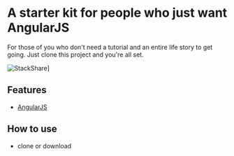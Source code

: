 # A starter kit for people who just want AngularJS

For those of you who don't need a tutorial and an entire life story to get going. Just clone this project and you're all set.

![StackShare](https://img.shields.io/badge/tech-stack-0690fa.svg?style=flat)]

## Features

* [AngularJS](https://angularjs.org)

## How to use

* clone or download

